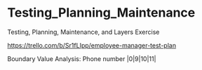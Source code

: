 # Testing_Planning_Maintenance
Testing, Planning, Maintenance, and Layers Exercise

https://trello.com/b/Sr1fLIpp/employee-manager-test-plan

Boundary Value Analysis: Phone number
|0|9|10|11|
